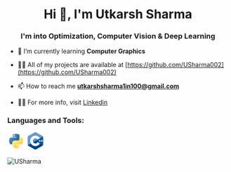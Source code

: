
<h1 align="center">Hi 👋, I'm Utkarsh Sharma</h1>
<h3 align="center">I'm into Optimization, Computer Vision & Deep Learning </h3>

- 🌱 I’m currently learning **Computer Graphics**

- 👨‍💻 All of my projects are available at [https://github.com/USharma002](https://github.com/USharma002)

- 📫 How to reach me **utkarshsharma1in100@gmail.com**
  
- 👨‍💻 For more info, visit [Linkedin](https://www.linkedin.com/in/utkarsh-sharma-83883a216/)
</p>

<h3>Languages and Tools:</h3>
<p> 
  <img src="https://raw.githubusercontent.com/devicons/devicon/master/icons/python/python-original.svg" alt="python" width="40" height="40"/> 
  <img src="https://raw.githubusercontent.com/devicons/devicon/master/icons/cplusplus/cplusplus-original.svg" alt="cplusplus" width="40" height="40"/>
<p>
  <img align="center" src="https://github-readme-stats.vercel.app/api/top-langs?username=USharma002&show_icons=true&locale=en&layout=compact" alt="USharma" /></p>
